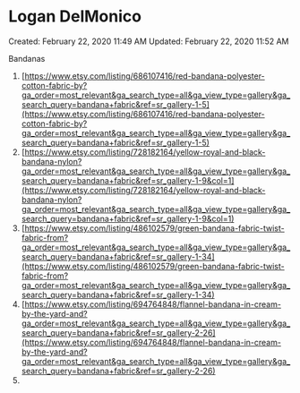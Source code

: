 # Logan DelMonico

Created: February 22, 2020 11:49 AM
Updated: February 22, 2020 11:52 AM

Bandanas

1. [https://www.etsy.com/listing/686107416/red-bandana-polyester-cotton-fabric-by?ga_order=most_relevant&ga_search_type=all&ga_view_type=gallery&ga_search_query=bandana+fabric&ref=sr_gallery-1-5](https://www.etsy.com/listing/686107416/red-bandana-polyester-cotton-fabric-by?ga_order=most_relevant&ga_search_type=all&ga_view_type=gallery&ga_search_query=bandana+fabric&ref=sr_gallery-1-5)
2. [https://www.etsy.com/listing/728182164/yellow-royal-and-black-bandana-nylon?ga_order=most_relevant&ga_search_type=all&ga_view_type=gallery&ga_search_query=bandana+fabric&ref=sr_gallery-1-9&col=1](https://www.etsy.com/listing/728182164/yellow-royal-and-black-bandana-nylon?ga_order=most_relevant&ga_search_type=all&ga_view_type=gallery&ga_search_query=bandana+fabric&ref=sr_gallery-1-9&col=1)
3. [https://www.etsy.com/listing/486102579/green-bandana-fabric-twist-fabric-from?ga_order=most_relevant&ga_search_type=all&ga_view_type=gallery&ga_search_query=bandana+fabric&ref=sr_gallery-1-34](https://www.etsy.com/listing/486102579/green-bandana-fabric-twist-fabric-from?ga_order=most_relevant&ga_search_type=all&ga_view_type=gallery&ga_search_query=bandana+fabric&ref=sr_gallery-1-34)
4. [https://www.etsy.com/listing/694764848/flannel-bandana-in-cream-by-the-yard-and?ga_order=most_relevant&ga_search_type=all&ga_view_type=gallery&ga_search_query=bandana+fabric&ref=sr_gallery-2-26](https://www.etsy.com/listing/694764848/flannel-bandana-in-cream-by-the-yard-and?ga_order=most_relevant&ga_search_type=all&ga_view_type=gallery&ga_search_query=bandana+fabric&ref=sr_gallery-2-26)
5.